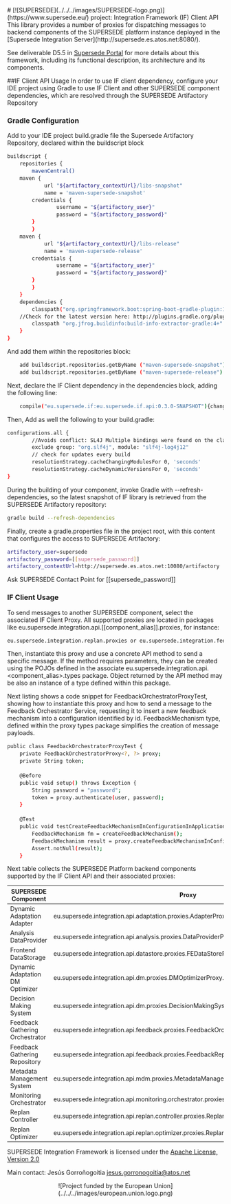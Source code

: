 <link rel="shortcut icon" type="../../../images/png" href="../../../images/favicon.png">
# [![SUPERSEDE](../../../images/SUPERSEDE-logo.png)](https://www.supersede.eu/) project: Integration Framework (IF) Client API
This library provides a number of proxies for dispatching messages to backend components of the SUPERSEDE platform instance deployed in the [Supersede Integration Server](http://supersede.es.atos.net:8080/).

See deliverable D5.5 in [Supersede Portal](https://www.supersede.eu/) for more details about this framework, including its functional description, its architecture and its components.

##IF Client API Usage
In order to use IF client dependency, configure your IDE project using Gradle to use IF Client and other SUPERSEDE component dependencies, which are resolved through the SUPERSEDE Artifactory Repository

### Gradle Configuration
Add to your IDE project build.gradle file the Supersede Artifactory Repository, declared within the buildscript block

```sh
buildscript {
    repositories {
        mavenCentral()
	maven {
            url "${artifactory_contextUrl}/libs-snapshot"
            name = 'maven-supersede-snapshot'
	    credentials {
                username = "${artifactory_user}"
                password = "${artifactory_password}"
	    }
        }
	maven {
            url "${artifactory_contextUrl}/libs-release"
            name = 'maven-supersede-release'
	    credentials {
                username = "${artifactory_user}"
                password = "${artifactory_password}"
	    }
        }
    }
    dependencies {
        classpath("org.springframework.boot:spring-boot-gradle-plugin:1.4.2.RELEASE")
	//Check for the latest version here: http://plugins.gradle.org/plugin/com.jfrog.artifactory
        classpath "org.jfrog.buildinfo:build-info-extractor-gradle:4+"
    }
}
```
And add them within the repositories block:

```sh
    add buildscript.repositories.getByName ("maven-supersede-snapshot")
    add buildscript.repositories.getByName ("maven-supersede-release")
```
Next, declare the IF Client dependency in the dependencies block, adding the following line:
```sh
    compile("eu.supersede.if:eu.supersede.if.api:0.3.0-SNAPSHOT"){changing = true} 
```
Then, 
Add as well the following to your build.gradle:

```sh
configurations.all {
        //Avoids conflict: SL4J Multiple bindings were found on the class path
        exclude group: "org.slf4j", module: "slf4j-log4j12"
        // check for updates every build
        resolutionStrategy.cacheChangingModulesFor 0, 'seconds'
        resolutionStrategy.cacheDynamicVersionsFor 0, 'seconds'
}
```
During the building of your component, invoke Gradle with --refresh-dependencies, so the latest snapshot of IF library is retrieved from the SUPERSEDE Artifactory repository:
```sh
gradle build --refresh-dependencies 
```

Finally, create a gradle.properties file in the project root, with this content that configures the access to SUPERSEDE Artifactory:
```sh
artifactory_user=supersede
artifactory_password=[[supersede_password]]
artifactory_contextUrl=http://supersede.es.atos.net:10080/artifactory
```
Ask SUPERSEDE Contact Point for [[supersede_password]] 

### IF Client Usage

To send messages to another SUPERSEDE component, select the associated IF Client Proxy. All supported proxies are located in packages like eu.supersede.integration.api.[[component_alias]].proxies, for instance:
```sh
eu.supersede.integration.replan.proxies or eu.supersede.integration.feedback.proxies.
```

Then, instantiate this proxy and use a concrete API method to send a specific message. If the method requires parameters, they can be created using the POJOs defined in the associate eu.supersede.integration.api.<component_alias>.types package. Object returned by the API method may be also an instance of a type defined within this package.

Next listing shows a code snippet for FeedbackOrchestratorProxyTest, showing how to instantiate this proxy and how to send a message to the Feedback Orchestrator Service, requesting it to insert a new feedback mechanism into a configuration identified by id. FeedbackMechanism type, defined within the proxy types package simplifies the creation of message payloads.

```sh
public class FeedbackOrchestratorProxyTest {
	private FeedbackOrchestratorProxy<?, ?> proxy;
	private String token;
	
    @Before
    public void setup() throws Exception {
     	String password = "password";
    	token = proxy.authenticate(user, password);
    }

    @Test
    public void testCreateFeedbackMechanismInConfigurationInApplication() throws Exception{
    	FeedbackMechanism fm = createFeedbackMechanism();
    	FeedbackMechanism result = proxy.createFeedbackMechanismInConfigurationInApplication(fm, configurationId, applicationId, token);
    	Assert.notNull(result);
    }
```

Next table collects the SUPERSEDE Platform backend components supported by the IF Client API and their associated proxies:

SUPERSEDE Component | Proxy
------------------- | -----
Dynamic Adaptation Adapter | eu.supersede.integration.api.adaptation.proxies.AdapterProxy.java
Analysis DataProvider | eu.supersede.integration.api.analysis.proxies.DataProviderProxy.java
Frontend DataStorage | eu.supersede.integration.api.datastore.proxies.FEDataStoreProxy.java
Dynamic Adaptation DM Optimizer | eu.supersede.integration.api.dm.proxies.DMOptimizerProxy.java
Decision Making System | eu.supersede.integration.api.dm.proxies.DecisionMakingSystemProxy.java
Feedback Gathering Orchestrator | eu.supersede.integration.api.feedback.proxies.FeedbackOrchestratorProxy.java
Feedback Gathering Repository | eu.supersede.integration.api.feedback.proxies.FeedbackRepositoryProxy.java
Metadata Management System | eu.supersede.integration.api.mdm.proxies.MetadataManagementProxy.java
Monitoring Orchestrator | eu.supersede.integration.api.monitoring.orchestrator.proxies.MonitoringOrchestratorProxy.java
Replan Controller | eu.supersede.integration.api.replan.controller.proxies.ReplanControllerProxy.java
Replan Optimizer | eu.supersede.integration.api.replan.optimizer.proxies.ReplanOptimizerProxy.java


SUPERSEDE Integration Framework is licensed under the [Apache License, Version 2.0](http://www.apache.org/licenses/LICENSE-2.0)

Main contact: Jesús Gorroñogoitia <jesus.gorronogoitia@atos.net>

<center>![Project funded by the European Union](../../../images/european.union.logo.png)</center>
